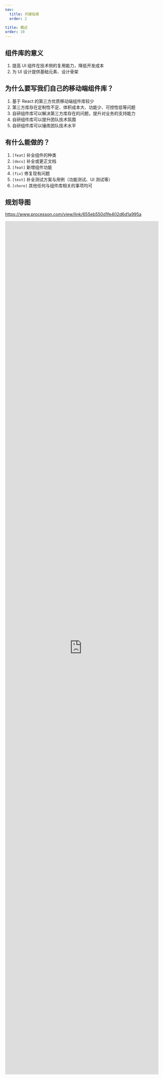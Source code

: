 ```yaml
---
nav:
  title: 共建指南
  order: 2

title: 概述
order: 10
---
```


## 组件库的意义

1. 提高 UI 组件在技术侧的复用能力，降低开发成本
2. 为 UI 设计提供基础元素、设计骨架

## 为什么要写我们自己的移动端组件库？

1. 基于 React 的第三方优质移动端组件库较少
2. 第三方库存在定制性不足、体积成本大、功能少、可控性低等问题
3. 自研组件库可以解决第三方库存在的问题，提升对业务的支持能力
4. 自研组件库可以提升团队技术氛围
5. 自研组件库可以锤炼团队技术水平

## 有什么能做的？

1. `[feat]` 补全组件的种类
2. `[docs]` 补全或更正文档
3. `[feat]` 新增组件功能
4. `[fix]` 修复现有问题
5. `[test]` 补全测试方案与用例（功能测试、UI 测试等）
6. `[chore]` 其他任何与组件库相关的事项均可

## 规划导图

https://www.processon.com/view/link/655eb550d1fe402d6d1a995a

<iframe src="https://www.processon.com/view/link/655eb550d1fe402d6d1a995a" width="100%" style="height: 70vh; border: 1px solid #e6e6e6;" />

---

## ..

## 与设计部门的协作分工

### 协作流程

1. 设计部：提供 UI 业务流程设计稿
2. 技术部：根据 UI 业务流程设计稿，与设计部讨论，进行组件粒度抽象
3. 设计部：提供 UI 组件设计稿
4. 技术部：按 UI 组件设计稿产出组件，并制作技术文档

### 设计部职责

- 提供 UI 业务流程设计稿
- 提供 UI 组件设计稿

### 技术部职责

- 根据 UI 业务流程设计稿进行组件粒度抽象
- 根据 UI 组件设计稿进行组件实现，并制作技术文档

## 技术实现

已制作好的通用组件将存放在内网 npm 私服上进行跨项目复用

### 组件库技术分层

在技术实现过程中，组件将分为行为层、样式层，以确保组件的可拓展性

- **行为层**：提供与样式无关的的组件工作机制

  > 例如按钮的点击功能、输入框不同状态的流转方式等
  >
  > 此层将确定一个组件的功能与定位，组件行为层确定后将尽量减少改动

- **样式层**：提供与功能无关联的组件 UI 呈现

  > 同一个组件可做多套样式定制，体现为 “主题化方案”
  >
  > 可根据不同业务线做个性化主题定制，以此满足不同业务线设计需求

### 技术文档

- [x] 将使用 dumi 进行组件文档制作，例如 https://fexd-team.github.io/mobile
- [x] 业务线中的已适配组件陈列
- [ ] 在组件文档中将体现不同主题定制（待实现）

### 组件的孵化

部分组件在业务设计稿讨论阶段，未能作为通用组件而存在，此阶段需要先将组件在业务项目内进行孵化

待组件孵化成熟后提取至技术组件库中

## 如何验收

组件制作完工后投入业务使用，在使用过程中：

- 技术开发同学需对组件通用性、易用性等技术因素进行
- UI 设计同学需对组件 UI 还原度、交互体验等设计因素进行核验
